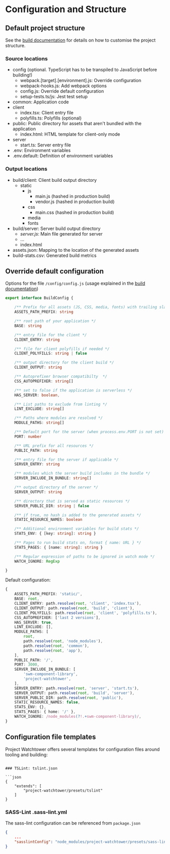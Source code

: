 # Configuration and Structure

## Default project structure

See the [build documentation](./build.md) for details on how to customise the project structure.

### Source locations

* config (optional. TypeScript has to be transpiled to JavaScript before building!)
    * webpack.[target].[environment].js: Override configuration
    * webpack-hooks.js: Add webpack options
    * config.js: Override default configuration
    * setup-tests.ts/js: Jest test setup
* common: Application code
* client
    * index.tsx: Client entry file
    * polyfills.ts: Polyfills (optional)
* public: Public directory for assets that aren't bundled with the application
    * index.html: HTML template for client-only mode
* server
    * start.ts: Server entry file
* .env: Environment variables
* .env.default: Definition of environment variables

### Output locations

* build/client: Client build output directory
    * static
        * js
            * main.js (hashed in production build)
            * vendor.js (hashed in production build)
        * css
            * main.css (hashed in production build)
        * media
        * fonts
* build/server: Server build output directory
    * *server.js*: Main file generated for server
    * ...
    * index.html
* assets.json: Mapping to the location of the generated assets
* build-stats.csv: Generated build metrics

## Override default configuration

Options for the file  `/config/config.js` (usage explained in the [build documentation](./build.md))

```ts
export interface BuildConfig {

    /** Prefix for all assets (JS, CSS, media, fonts) with trailing slash */
    ASSETS_PATH_PREFIX: string

    /** root path of your application */
    BASE: string

    /** entry file for the client */
    CLIENT_ENTRY: string

    /** file for client polyfills if needed */
    CLIENT_POLYFILLS: string | false

    /** output directory for the client build */
    CLIENT_OUTPUT: string

    /** Autoprefixer browser compatibilty  */
    CSS_AUTOPREFIXER: string[]

    /** set to false if the application is serverless */
    HAS_SERVER: boolean,

    /** List paths to exclude from linting */
    LINT_EXCLUDE: string[]

    /** Paths where modules are resolved */
    MODULE_PATHS: string[]

    /** Default port for the server (when process.env.PORT is not set) */
    PORT: number

    /** URL prefix for all resources */
    PUBLIC_PATH: string

    /** entry file for the server if applicable */
    SERVER_ENTRY: string

    /** modules which the server build includes in the bundle */
    SERVER_INCLUDE_IN_BUNDLE: string[]

    /** output directory of the server */
    SERVER_OUTPUT: string

    /** directory that is served as static resources */
    SERVER_PUBLIC_DIR: string | false

    /** if true, no hash is added to the generated assets */
    STATIC_RESOURCE_NAMES: boolean

    /** Additional environment variables for build stats */
    STATS_ENV: { [key: string]: string }

    /** Pages to run build stats on, format { name: URL } */
    STATS_PAGES: { [name: string]: string }

    /** Regular expression of paths to be ignored in watch mode */
    WATCH_IGNORE: RegExp

}
```

Default configuration:

```ts
{
    ASSETS_PATH_PREFIX: 'static/',
    BASE: root,
    CLIENT_ENTRY: path.resolve(root, 'client', 'index.tsx'),
    CLIENT_OUTPUT: path.resolve(root, 'build', 'client'),
    CLIENT_POLYFILLS: path.resolve(root, 'client', 'polyfills.ts'),
    CSS_AUTOPREFIXER: ['last 2 versions'],
    HAS_SERVER: true,
    LINT_EXCLUDE: [],
    MODULE_PATHS: [
        root,
        path.resolve(root, 'node_modules'),
        path.resolve(root, 'common'),
        path.resolve(root, 'app'),
    ],
    PUBLIC_PATH: '/',
    PORT: 3000,
    SERVER_INCLUDE_IN_BUNDLE: [
        'swm-component-library',
        'project-watchtower',
    ],
    SERVER_ENTRY: path.resolve(root, 'server', 'start.ts'),
    SERVER_OUTPUT: path.resolve(root, 'build', 'server'),
    SERVER_PUBLIC_DIR: path.resolve(root, 'public'),
    STATIC_RESOURCE_NAMES: false,
    STATS_ENV: {},
    STATS_PAGES: { home: '/' },
    WATCH_IGNORE: /node_modules(?!.+swm-component-library)/,
}
```

## Configuration file templates

Project Watchtower offers several templates for configuration files around tooling and building:

```

### TSLint: tslint.json

```json
{
    "extends": [
        "project-watchtower/presets/tslint"
    ]
}

```

### SASS-Lint .sass-lint.yml

The sass-lint configuration can be referenced from `package.json`

```json
{
    ...
    "sasslintConfig": "node_modules/project-watchtower/presets/sass-lint/.sass-lint.yml"
}
```

